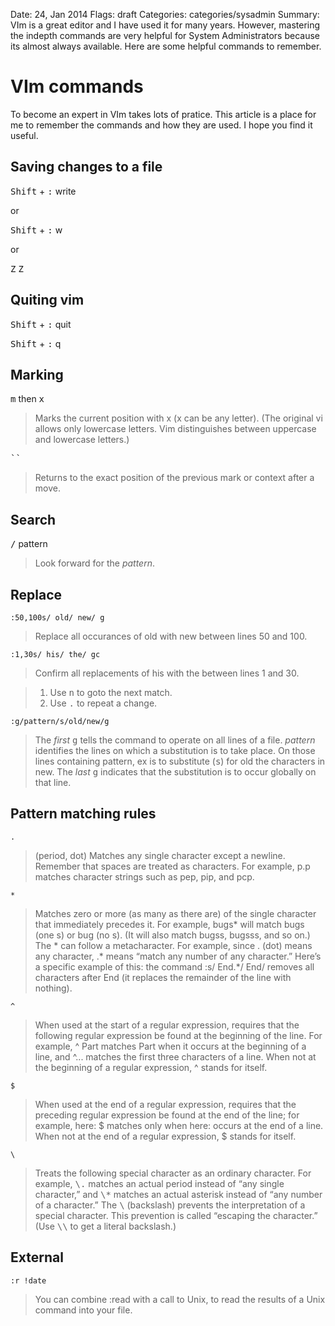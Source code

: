Date: 24, Jan 2014
Flags: draft
Categories: categories/sysadmin
Summary: VIm is a great editor and I have used it for many years. However, mastering the indepth commands are very helpful for System Administrators because its almost always available. Here are some helpful commands to remember.

# VIm commands

To become an expert in VIm takes lots of pratice. This article is a place for me to remember the commands and how they are used. I hope you find it useful.

## Saving changes to a file

<kbd>Shift</kbd> + <kbd>:</kbd> write

or

<kbd>Shift</kbd> + <kbd>:</kbd> w

or

<kbd>Z</kbd> <kbd>Z</kbd>

## Quiting vim

<kbd>Shift</kbd> + <kbd>:</kbd> quit

<kbd>Shift</kbd> + <kbd>:</kbd> q

## Marking

<kbd>m</kbd> then <kbd>x</kbd>

> Marks the current position with x (x can be any letter). (The original vi allows only lowercase letters. Vim distinguishes between uppercase and lowercase letters.)

<kbd>``</kbd>

> Returns to the exact position of the previous mark or context after a move.

## Search

<kbd>/</kbd> pattern

> Look forward for the _pattern_.

## Replace

    :50,100s/ old/ new/ g

> Replace all occurances of old with new between lines 50 and 100.

    :1,30s/ his/ the/ gc

> Confirm all replacements of his with the between lines 1 and 30. 

> 1. Use <kbd>n</kbd> to goto the next match. 
> 1. Use <kbd>.</kbd> to repeat a change.

    :g/pattern/s/old/new/g

> The _first_ <kbd>g</kbd> tells the command to operate on all lines of a file. _pattern_ identifies the lines on which a substitution is to take place. On those lines containing pattern, ex is to substitute (<kbd>s</kbd>) for old the characters in new. The _last_ <kbd>g</kbd> indicates that the substitution is to occur globally on that line.

## Pattern matching rules

    . 

> (period, dot) Matches any single character except a newline. Remember that spaces are treated as characters. For example, p.p matches character strings such as pep, pip, and pcp.

    *

> Matches zero or more (as many as there are) of the single character that immediately precedes it. For example, bugs* will match bugs (one s) or bug (no s). (It will also match bugss, bugsss, and so on.) The * can follow a metacharacter. For example, since . (dot) means any character, .* means “match any number of any character.” Here’s a specific example of this: the command :s/ End.*/ End/ removes all characters after End (it replaces the remainder of the line with nothing).

    ^

> When used at the start of a regular expression, requires that the following regular expression be found at the beginning of the line. For example, ^ Part matches Part when it occurs at the beginning of a line, and ^... matches the first three characters of a line. When not at the beginning of a regular expression, ^ stands for itself.

    $

> When used at the end of a regular expression, requires that the preceding regular expression be found at the end of the line; for example, here: $ matches only when here: occurs at the end of a line. When not at the end of a regular expression, $ stands for itself.

    \

> Treats the following special character as an ordinary character. For example, <kbd>\\.</kbd> matches an actual period instead of “any single character,” and <kbd>\\*</kbd> matches an actual asterisk instead of “any number of a character.” The <kbd>\\</kbd> (backslash) prevents the interpretation of a special character. This prevention is called “escaping the character.” (Use <kbd>\\\\</kbd> to get a literal backslash.)

## External

    :r !date

> You can combine :read with a call to Unix, to read the results of a Unix command into your file.
